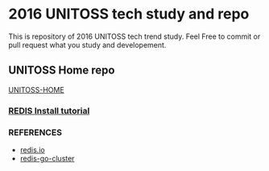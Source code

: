 # 2016 UNITOSS tech study and repo
 This is repository of 2016 UNITOSS tech trend study.
 Feel Free to commit or pull request what you study and developement.

## UNITOSS Home repo
 [UNITOSS-HOME](https://github.com/hanzin/unitoss)

### [REDIS Install tutorial](http://redis.io/topics/quickstart)

### REFERENCES
 * [redis.io](http://redis.io/)
 * [redis-go-cluster](https://github.com/chasex/redis-go-cluster)
